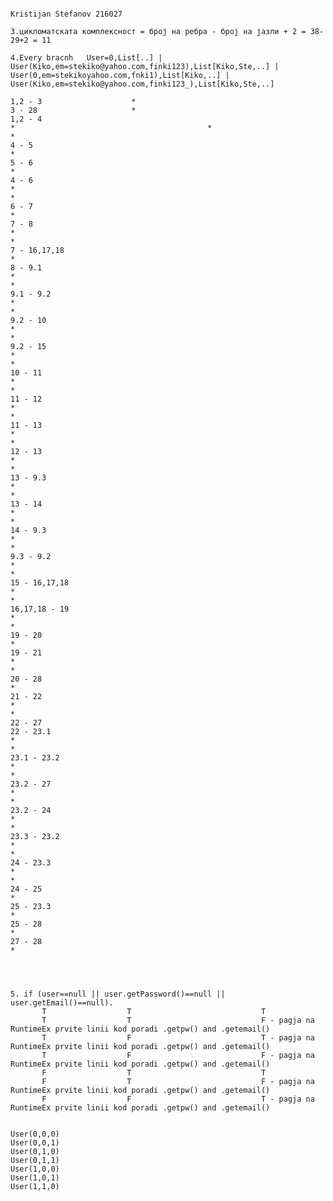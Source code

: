 <pre><code>
Kristijan Stefanov 216027 

3.цикломатската комплексност = број на ребра - број на јазли + 2 = 38-29+2 = 11

4.Every bracnh   User=0,List[..] | User(Kiko,em=stekiko@yahoo.com,finki123),List[Kiko,Ste,..] | User(0,em=stekikoyahoo.com,fnki1),List[Kiko,..] |  User(Kiko,em=stekiko@yahoo.com,finki123_),List[Kiko,Ste,..]
    
1,2 - 3                    *                                                                                            
3 - 28                     *
1,2 - 4                                                                     *                                           *                             *
4 - 5                                                                                                                   *
5 - 6                                                                                                                   *
4 - 6                                                                       *                                                                         *
6 - 7                                                                                                                   *
7 - 8                                                                       *                                                                         *
7 - 16,17,18                                                                                                            *
8 - 9.1                                                                     *                                                                         *
9.1 - 9.2                                                                   *                                                                         *
9.2 - 10                                                                    *                                                                         *
9.2 - 15                                                                    *                                                                         *
10 - 11                                                                     *                                                                         *
11 - 12                                                                     *                                                                         *
11 - 13                                                                     *                                                                         *
12 - 13                                                                     *                                                                         *
13 - 9.3                                                                    *                                                                         *
13 - 14                                                                     *                                                                         *
14 - 9.3                                                                    *                                                                         *
9.3 - 9.2                                                                   *                                                                         *
15 - 16,17,18                                                               *                                                                         *
16,17,18 - 19                                                               *                                                                         *
19 - 20                                                                                                                 *
19 - 21                                                                     *                                                                         *
20 - 28                                                                                                                 *
21 - 22                                                                     *                                                                         *
22 - 27
22 - 23.1                                                                   *                                                                         *
23.1 - 23.2                                                                 *                                                                         *
23.2 - 27                                                                   *                                                                         *
23.2 - 24                                                                   *                                                                         * 
23.3 - 23.2                                                                 *                                                                         *
24 - 23.3                                                                   *                                                                         *
24 - 25                                                                                                                                               *
25 - 23.3                                                                                                                                             *
25 - 28                                                                                                                                               *
27 - 28                                                                     *




5. if (user==null || user.getPassword()==null || user.getEmail()==null).
       T                  T                             T
       T                  T                             F - pagja na RuntimeEx prvite linii kod poradi .getpw() and .getemail()
       T                  F                             T - pagja na RuntimeEx prvite linii kod poradi .getpw() and .getemail()
       T                  F                             F - pagja na RuntimeEx prvite linii kod poradi .getpw() and .getemail()
       F                  T                             T
       F                  T                             F - pagja na RuntimeEx prvite linii kod poradi .getpw() and .getemail()
       F                  F                             T - pagja na RuntimeEx prvite linii kod poradi .getpw() and .getemail()
                                                    

User(0,0,0)
User(0,0,1)
User(0,1,0)
User(0,1,1)
User(1,0,0)
User(1,0,1)
User(1,1,0)
</code></pre>

